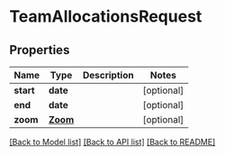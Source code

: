 # TeamAllocationsRequest

## Properties
Name | Type | Description | Notes
------------ | ------------- | ------------- | -------------
**start** | **date** |  | [optional] 
**end** | **date** |  | [optional] 
**zoom** | [**Zoom**](Zoom.md) |  | [optional] 

[[Back to Model list]](../README.md#documentation-for-models) [[Back to API list]](../README.md#documentation-for-api-endpoints) [[Back to README]](../README.md)

